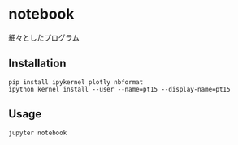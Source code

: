 notebook
====
細々としたプログラム

## Installation
```
pip install ipykernel plotly nbformat
ipython kernel install --user --name=pt15 --display-name=pt15
```

## Usage
```
jupyter notebook
```

